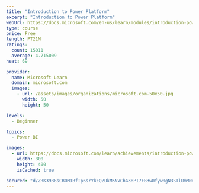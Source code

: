 ```yaml
---
title: "Introduction to Power Platform"
excerpt: "Introduction to Power Platform"
webUrl: https://docs.microsoft.com/en-us/learn/modules/introduction-power-platform/
type: course
price: Free
length: PT21M
ratings:
  count: 15011
  average: 4.715009
heat: 69

provider:
  name: Microsoft Learn
  domain: microsoft.com
  images:
    - url: /assets/images/organizations/microsoft.com-50x50.jpg
      width: 50
      height: 50

levels:
  - Beginner

topics:
  - Power BI

images:
  - url: https://docs.microsoft.com/learn/achievements/introduction-power-platform-social.png
    width: 800
    height: 400
    isCached: true

secured: "d/ZRK3988sCBOM1BfTp6srYkEQZUkM5NVChG38PI7FB3w0fyw0gN3STlUmMNoR2MbREXY2UTYKhlnXMfkz1rvLh7P3jC5J6zI3xGPAJUYvlwdVJXtucJfGvuvWsKwle98s59eLwjCEeyoQyhPP01DUcWSrlvdj4h+/+KL1p92VS3fKhnEN8y9uvXn1tcE/PbkZRhd4j7pfJ0dCGQPMWZMe5ZvRjTnsLYNPfGNlZeXb/0Hl+EPt6+9v7r9RhQ0zT5a3EPzdRkx6lgRtlH6a/6kYoDLK9Pknc/G3zKRDtYuHO/p+AqS7Szx3BPaFrw5CY5Tcknw3R8FR/qm0YjhSaSLQ1T7LY1sqU+r7gfSOvR9reh/w4J76bGzVVEZNAqtXRakzeclhFOh1nRbQ+VIGQN3ncyVtQlcOsXpkZZEWLGTMf/4hyitf5cR0Vz/1Fv23KR;qPh4+GYwcSmPU6ZToWgv8A=="
---
```


